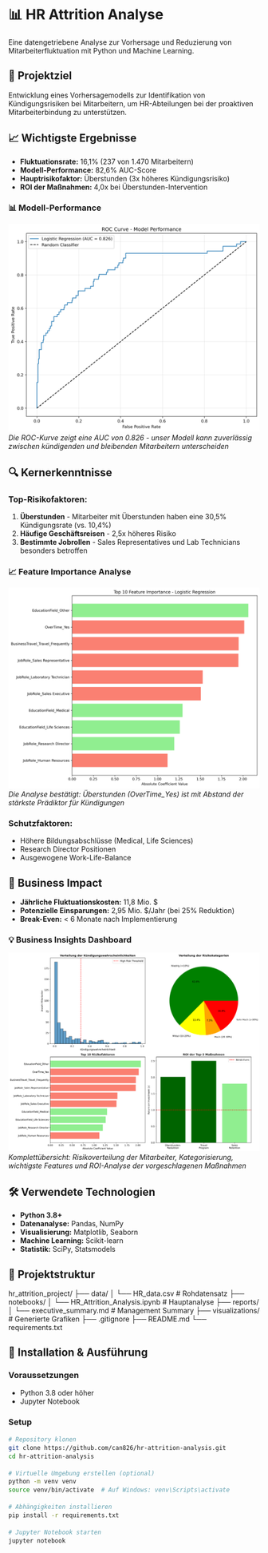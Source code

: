 # 📊 HR Attrition Analyse

Eine datengetriebene Analyse zur Vorhersage und Reduzierung von Mitarbeiterfluktuation mit Python und Machine Learning.

## 🎯 Projektziel

Entwicklung eines Vorhersagemodells zur Identifikation von Kündigungsrisiken bei Mitarbeitern, um HR-Abteilungen bei der proaktiven Mitarbeiterbindung zu unterstützen.

## 📈 Wichtigste Ergebnisse

- **Fluktuationsrate:** 16,1% (237 von 1.470 Mitarbeitern)
- **Modell-Performance:** 82,6% AUC-Score
- **Hauptrisikofaktor:** Überstunden (3x höheres Kündigungsrisiko)
- **ROI der Maßnahmen:** 4,0x bei Überstunden-Intervention

### 📊 Modell-Performance
![ROC Curve](visualizations/figures/roc_curve.png)
*Die ROC-Kurve zeigt eine AUC von 0.826 - unser Modell kann zuverlässig zwischen kündigenden und bleibenden Mitarbeitern unterscheiden*

## 🔍 Kernerkenntnisse

### Top-Risikofaktoren:
1. **Überstunden** - Mitarbeiter mit Überstunden haben eine 30,5% Kündigungsrate (vs. 10,4%)
2. **Häufige Geschäftsreisen** - 2,5x höheres Risiko
3. **Bestimmte Jobrollen** - Sales Representatives und Lab Technicians besonders betroffen

### 📈 Feature Importance Analyse
![Feature Importance](visualizations/figures/feature_importance.png)
*Die Analyse bestätigt: Überstunden (OverTime_Yes) ist mit Abstand der stärkste Prädiktor für Kündigungen*

### Schutzfaktoren:
- Höhere Bildungsabschlüsse (Medical, Life Sciences)
- Research Director Positionen
- Ausgewogene Work-Life-Balance

## 💼 Business Impact

- **Jährliche Fluktuationskosten:** 11,8 Mio. $
- **Potenzielle Einsparungen:** 2,95 Mio. $/Jahr (bei 25% Reduktion)
- **Break-Even:** < 6 Monate nach Implementierung

### 💡 Business Insights Dashboard
![Business Insights Dashboard](visualizations/figures/business_insights_dashboard.png)
*Komplettübersicht: Risikoverteilung der Mitarbeiter, Kategorisierung, wichtigste Features und ROI-Analyse der vorgeschlagenen Maßnahmen*

## 🛠️ Verwendete Technologien

- **Python 3.8+**
- **Datenanalyse:** Pandas, NumPy
- **Visualisierung:** Matplotlib, Seaborn
- **Machine Learning:** Scikit-learn
- **Statistik:** SciPy, Statsmodels

## 📁 Projektstruktur
hr_attrition_project/
├── data/
│   └── HR_data.csv              # Rohdatensatz
├── notebooks/
│   └── HR_Attrition_Analysis.ipynb  # Hauptanalyse
├── reports/
│   └── executive_summary.md     # Management Summary
├── visualizations/              # Generierte Grafiken
├── .gitignore
├── README.md
└── requirements.txt

## 🚀 Installation & Ausführung

### Voraussetzungen
- Python 3.8 oder höher
- Jupyter Notebook

### Setup

```bash
# Repository klonen
git clone https://github.com/can826/hr-attrition-analysis.git
cd hr-attrition-analysis

# Virtuelle Umgebung erstellen (optional)
python -m venv venv
source venv/bin/activate  # Auf Windows: venv\Scripts\activate

# Abhängigkeiten installieren
pip install -r requirements.txt

# Jupyter Notebook starten
jupyter notebook
